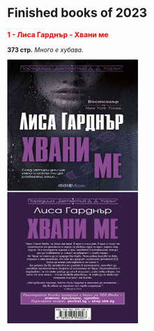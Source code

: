 <h1>Finished books of 2023</h1>
 
<h3 style="color: red">1 - Лиса Гарднър - Хвани ме</h3>           <strong>373 стр.</strong>                            <em>Много е хубава.</em>

<img src='./img/LisaFront.jpg' width='300px' height='300px'> <img src='./img/LisaBack.jpg' width='300px' height='300px'>
